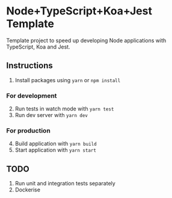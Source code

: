 # Node+TypeScript+Koa+Jest Template
Template project to speed up developing Node applications with TypeScript, Koa and Jest.

## Instructions
1. Install packages using `yarn` or `npm install`

### For development
2. Run tests in watch mode with `yarn test`
3. Run dev server with `yarn dev`

### For production
4. Build application with `yarn build`
5. Start application with `yarn start`

## TODO
1. Run unit and integration tests separately
2. Dockerise